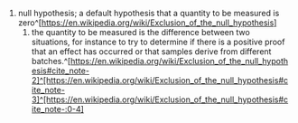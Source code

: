 1. null hypothesis; a default hypothesis that a quantity to be measured is zero^[https://en.wikipedia.org/wiki/Exclusion_of_the_null_hypothesis]
	1. the quantity to be measured is the difference between two situations, for instance to try to determine if there is a positive proof that an effect has occurred or that samples derive from different batches.^[https://en.wikipedia.org/wiki/Exclusion_of_the_null_hypothesis#cite_note-2]^[https://en.wikipedia.org/wiki/Exclusion_of_the_null_hypothesis#cite_note-3]^[https://en.wikipedia.org/wiki/Exclusion_of_the_null_hypothesis#cite_note-:0-4]
